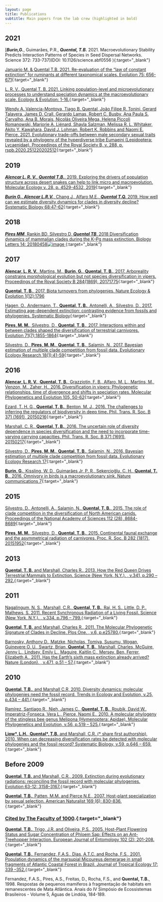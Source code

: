 ```yaml
---
layout: page
title: Publications
subtitle: Main papers from the lab crew (highlighted in bold)
---
```



## 2021

[***Burin,G.***, Guimarães, P.R., ***Quental, T.B.*** 2021. Macroevolutionary Stability Predicts Interaction Patterns of Species in Seed Dispersal Networks. Science 372: 733-737](DOI: 10.1126/science.abf0556  ){:target="_blank"}


[Januario M. & Quental T.B. 2021. Re-evaluation of the “law of constant extinction” for ruminants at different taxonomical scales. Evolution 75: 656-671](https://doi.org/10.1111/evo.14177){:target="_blank"}


[L. R. V., Quental T. B. 2021. Linking population-level and microevolutionary processes to understand speciation dynamics at the macroevolutionary scale. Ecology & Evolution: 1-16.](https://doi.org/10.1002/ece3.7511){:target="_blank"}



[Wendy A. Valencia-Montoya, Tiago B. Quental, João Filipe R. Tonini, Gerard Talavera, James D. Crall, Gerardo Lamas, Robert C. Busby, Ana Paula S. Carvalho, Ana B. Morais, Nicolás Oliveira Mega, Helena Piccoli Romanowski, Marjorie A. Liénard, Shayla Salzman, Melissa R. L. Whitaker, Akito Y. Kawahara, David J. Lohman, Robert K. Robbins and Naomi E. Pierce. 2021. Evolutionary trade-offs between male secondary sexual traits revealed by a phylogeny of the hyperdiverse tribe Eumaeini (Lepidoptera: Lycaenidae). Proceedings of the Royal Society B, v. 288, p. rspb.2020.251220202512](https://doi.org/10.1098/rspb.2020.2512){:target="_blank"}





## 2019

[***Alencar L. R. V., Quental T.B.***. 2019. Exploring the drivers of population structure across desert snakes can help to link micro and macroevolution. Molecular Ecology v. 28, p. 4529-4532, 2019](https://onlinelibrary.wiley.com/doi/10.1111/mec.15247   ){:target="_blank"}

[***Burin G., Alencar L.R.V.***, Chang J., Alfaro M.E., ***Quental T.Q.*** 2019. How well can we estimate diversity dynamics for clades in diversity decline? Systematic Biology 68:47-62](https://doi.org/10.1093/sysbio/syy037){:target="_blank"}


## 2018

[***Pires MM***, Rankin BD, Silvestro D, ***Quental TB***. 2018 Diversification dynamics of mammalian clades during the K–Pg mass extinction. Biology Letters 14: 20180458![image](https://user-images.githubusercontent.com/25479098/154376698-ab6745ab-5118-4dc2-9cfa-3e2f8e654765.png)
]( http://dx.doi.org/10.1098/rsbl.2018.0458){:target="_blank"}



## 2017

[**Alencar, L. R. V.**, Martins, M., **Burin, G.**, **Quental, T. B.**, 2017. Arboreality constrains morphological evolution but not species diversification in vipers. Proceedings of the Royal Society B 284(1869), 20171775](http://rspb.royalsocietypublishing.org/content/284/1869/20171775){:target="_blank"}

[**Quental, T. B.**, 2017. Biota turnovers from phylogenies. Nature Ecology & Evolution 1(12):1796](https://www.nature.com/articles/s41559-017-0363-8)

[Hagen, O., Andermann, T., **Quental, T. B.**, Antonelli, A., Silvestro, D., 2017. Estimating age-dependent extinction: contrasting evidence from fossils and phylogenies. Systematic Biology](https://academic.oup.com/sysbio/advance-article/doi/10.1093/sysbio/syx082/4563320){:target="_blank"}

[**Pires, M. M.**, Silvestro, D., **Quental, T. B.**, 2017. Interactions within and between clades shaped the diversification of terrestrial carnivores. Evolution 71(7):1855-1864](http://onlinelibrary.wiley.com/doi/10.1111/evo.13269/full){:target="_blank"}

[Silvestro, D., **Pires, M. M.**, **Quental, T. B.**, Salamin, N., 2017. Bayesian estimation of multiple clade competition from fossil data. Evolutionary Ecology Research 18(1):41-59](http://www.evolutionary-ecology.com/abstracts/v18/3010.html){:target="_blank"}


## 2016

[**Alencar, L. R. V.**, **Quental, T. B.**, Grazziotin, F. B., Alfaro, M. L., Martins, M., Venzon, M., Zaher, H., 2016. Diversification in vipers: Phylogenetic relationships, time of divergence and shifts in speciation rates. Molecular Phylogenetics and Evolution 105, 50-62](http://www.sciencedirect.com/science/article/pii/S1055790316301853){:target="_blank"}

[Ezard, T. H. G., **Quental, T. B.**, Benton, M. J., 2016. The challenges to inferring the regulators of biodiversity in deep time. Phil. Trans. R. Soc. B 371 (1691), 20150216](http://rstb.royalsocietypublishing.org/content/371/1691/20150216){:target="_blank"}

[Marshall, C. R., **Quental, T. B.**, 2016. The uncertain role of diversity dependence in species diversification and the need to incorporate time-varying carrying capacities. Phil. Trans. R. Soc. B 371 (1691), 20150217](http://rstb.royalsocietypublishing.org/content/371/1691/20150217){:target="_blank"}

[Silvestro, D., **Pires, M. M.**, **Quental, T. B.**, Salamin, N., 2016. Bayesian estimation of multiple clade competition from fossil data. Evolutionary Ecology Research 17](http://www.antonelli-lab.net/pdf/Silvestro_evol_ecol_2016.pdf){:target="_blank"}

[**Burin, G.**, Kissling, W. D., Guimarães Jr, P. R., Şekercioğlu, Ç. H., **Quental, T. B.**, 2016. Omnivory in birds is a macroevolutionary sink. Nature communications 7](http://www.nature.com/articles/ncomms11250){:target="_blank"}


## 2015

[Silvestro, D., Antonelli, A., Salamin, N., **Quental, T. B.**, 2015. The role of clade competition in the diversification of North American canids. Proceedings of the National Academy of Sciences 112 (28), 8684-8689](http://www.pnas.org/content/112/28/8684.short){:target="_blank"}

[**Pires, M. M.**, Silvestro, D., **Quental, T. B.**, 2015. Continental faunal exchange and the asymmetrical radiation of carnivores. Proc. R. Soc. B 282 (1817), 20151952](http://rspb.royalsocietypublishing.org/content/282/1817/20151952){:target="_blank"}

## 2013
   
[**Quental, T. B.** and Marshall, Charles R., 2013. How the Red Queen Drives Terrestrial Mammals to Extinction. Science (New York, N.Y.). , v.341, p.290 – 292.](http://www.sciencemag.org/content/341/6143/290){:target="_blank"}

## 2011

[Nagalingum, N. S., Marshall, C.R., **Quental, T. B.**, Rai, H. S., Little, D. P., Mathews, S. 2011. Recent Synchronous Radiation of a Living Fossil. Science (New York, N.Y.). , v.334, p.796 – 799.](http://www.sciencemag.org/content/334/6057/796){:target="_blank"}

[**Quental, T. B.** and Marshall, Charles R., 2011. The Molecular Phylogenetic Signature of Clades in Decline. Plos One. , v.6, p.e25780.](http://www.plosone.org/article/info%3Adoi%2F10.1371%2Fjournal.pone.0025780){:target="_blank"}

[Barnosky, Anthony D., Matzke, Nicholas, Tomiya, Susumu, Wogan, Guinevere O. U., Swartz, Brian, **Quental, T. B.**, Marshall, Charles, McGuire, Jenny L., Lindsey, Emily L., Maguire, Kaitlin C., Mersey, Ben, Ferrer, Elizabeth A., 2011. Has the Earth’s sixth mass extinction already arrived? Nature (London). , v.471, p.51 – 57.](http://www.nature.com/nature/journal/v471/n7336/full/nature09678.html){:target="_blank"}

## 2010
   
[**Quental, T.B.**. and Marshall C.R, 2010. Diversity dynamics: molecular phylogenies need the fossil record. Trends in Ecology and Evolution, v.25, p.434 – 441.](http://www.cell.com/trends/ecology-evolution/abstract/S0169-5347(10)00101-1){:target="_blank"}

[Ramírez, Santiago R., Nieh, James C., **Quental, T. B.**, Roubik, David W., Imperatriz-Fonseca, Vera L., Pierce, Naomi E., 2010. A molecular phylogeny of the stingless bee genus Melipona (Hymenoptera: Apidae). Molecular Phylogenetics and Evolution, v.56, p.519 – 525.](http://www.sciencedirect.com/science/article/pii/S1055790310001922){:target="_blank"}

[**Liow\*, L.H.**, **Quental\*, T.B.** and Marshall, C.R. (\* share first authorship), 2010. When can decreasing diversification rates be detected with molecular phylogenies and the fossil record? Systematic Biology, v.59, p.646 – 659.](http://sysbio.oxfordjournals.org/content/early/2010/10/01/sysbio.syq052){:target="_blank"}

## Before 2009
   
[**Quental, T.B.** and Marshall, C.R., 2009. Extinction during evolutionary radiations: reconciling the fossil record with molecular phylogenies. Evolution 63-12: 3158–3167.](http://www.bioone.org/doi/abs/10.1111/j.1558-5646.2009.00794.x?journalCode=evol){:target="_blank"}

[**Quental, T.B.**, Patten, M.M. and Pierce N.E., 2007. Host-plant specialization by sexual selection. American Naturalist 169 (6): 830-836.](http://www.jstor.org/pss/10.1086/516654){:target="_blank"}
### [Cited by The Faculty of 1000](http://f1000.com/1084843).{:target="_blank"}

[**Quental, T.B.**, Trigo, J.R. and Oliveira, P.S., 2005. Host-Plant Flowering Status and Sugar Concentration of Phloem Sap: Effects on an Ant-Treehopper Interaction. European Journal of Entomology 102 (2): 201-208.](http://www.eje.cz/scripts/viewabstract.php?abstract=998){:target="_blank"}

[**Quental, T.B.**, Fernandez, F.A.S., Dias, A.T.C. and Rocha, F.S., 2001. Population dynamics of the marsupial Micoureus demerarae in small fragments of Atlantic Coastal Forest in Brazil. Journal of Tropical Ecology 17: 339 –352.](http://journals.cambridge.org/action/displayAbstract;jsessionid=D5D5BCCD9521E99678AF4784D93633EE.journals?fromPage=online&aid=73641){:target="_blank"}

Fernandez, F.A.S., Pires, A.S., Freitas, D., Rocha, F.S., and **Quental, T.B.**, 1998. Respostas de pequenos mamíferos à fragmentação de habitats em remanescentes de Mata Atlântica. Anais do IV Simpósio de Ecossistemas Brasileiros - Volume 5, Águas de Lindóia, 184-189.
 
 
